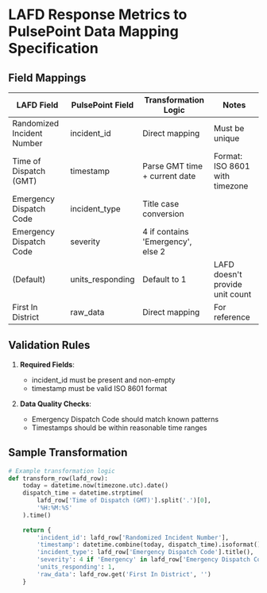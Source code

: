 # LAFD Response Metrics to PulsePoint Data Mapping Specification

## Field Mappings

| LAFD Field | PulsePoint Field | Transformation Logic | Notes |
|-----------|------------------|----------------------|-------|
| Randomized Incident Number | incident_id | Direct mapping | Must be unique |
| Time of Dispatch (GMT) | timestamp | Parse GMT time + current date | Format: ISO 8601 with timezone |
| Emergency Dispatch Code | incident_type | Title case conversion | |
| Emergency Dispatch Code | severity | 4 if contains 'Emergency', else 2 | |
| (Default) | units_responding | Default to 1 | LAFD doesn't provide unit count |
| First In District | raw_data | Direct mapping | For reference |

## Validation Rules

1. **Required Fields**:
   - incident_id must be present and non-empty
   - timestamp must be valid ISO 8601 format
   
2. **Data Quality Checks**:
   - Emergency Dispatch Code should match known patterns
   - Timestamps should be within reasonable time ranges

## Sample Transformation

```python
# Example transformation logic
def transform_row(lafd_row):
    today = datetime.now(timezone.utc).date()
    dispatch_time = datetime.strptime(
        lafd_row['Time of Dispatch (GMT)'].split('.')[0], 
        '%H:%M:%S'
    ).time()
    
    return {
        'incident_id': lafd_row['Randomized Incident Number'],
        'timestamp': datetime.combine(today, dispatch_time).isoformat(),
        'incident_type': lafd_row['Emergency Dispatch Code'].title(),
        'severity': 4 if 'Emergency' in lafd_row['Emergency Dispatch Code'] else 2,
        'units_responding': 1,
        'raw_data': lafd_row.get('First In District', '')
    }
```
